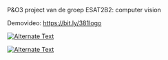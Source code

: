 P&O3 project van de groep ESAT2B2: computer vision

Demovideo: https://bit.ly/381Iogo

[![Alternate Text]({./Demovideos/demovideo_thumbnail.png})]({https://bit.ly/381Iogo} "Demovideo")

[![Alternate Text]({https://bit.ly/381Iogo})]({./Demovideos/demovideo_thumbnail.png} "Demovideo")